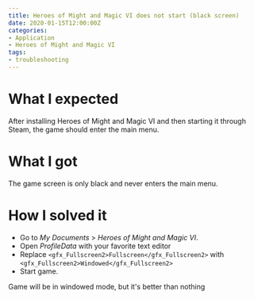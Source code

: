```yaml
---
title: Heroes of Might and Magic VI does not start (black screen)
date: 2020-01-15T12:00:00Z
categories:
- Application
- Heroes of Might and Magic VI
tags:
- troubleshooting
---
```

# What I expected

After installing Heroes of Might and Magic VI and then starting it through Steam, the game should enter the main menu.

# What I got

The game screen is only black and never enters the main menu.

# How I solved it

* Go to *My Documents* > *Heroes of Might and Magic VI*.
* Open *ProfileData* with your favorite text editor
* Replace `<gfx_Fullscreen2>Fullscreen</gfx_Fullscreen2>` with `<gfx_Fullscreen2>Windowed</gfx_Fullscreen2>`
* Start game.

Game will be in windowed mode, but it's better than nothing

